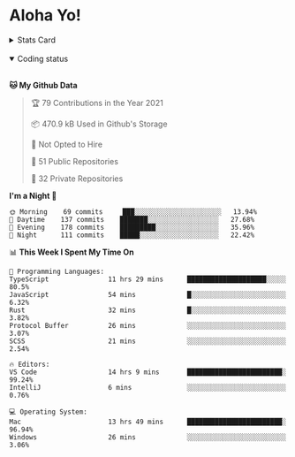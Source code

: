 # Aloha Yo!

<details>
<summary>Stats Card</summary>
 
[![Anurag's github stats](https://github-readme-stats.vercel.app/api?username=GarfieldZHU&show_icons=true&theme=tokyonight)](https://github.com/anuraghazra/github-readme-stats)
 
</details>

<br/>

<details open>

<summary>Coding status</summary>

<br/>

<!--START_SECTION:waka-->
**🐱 My Github Data** 

> 🏆 79 Contributions in the Year 2021
 > 
> 📦 470.9 kB Used in Github's Storage 
 > 
> 🚫 Not Opted to Hire
 > 
> 📜 51 Public Repositories 
 > 
> 🔑 32 Private Repositories  
 > 
**I'm a Night 🦉** 

```text
🌞 Morning    69 commits     ███░░░░░░░░░░░░░░░░░░░░░░   13.94% 
🌆 Daytime    137 commits    ███████░░░░░░░░░░░░░░░░░░   27.68% 
🌃 Evening    178 commits    █████████░░░░░░░░░░░░░░░░   35.96% 
🌙 Night      111 commits    █████░░░░░░░░░░░░░░░░░░░░   22.42%

```


📊 **This Week I Spent My Time On** 

```text
💬 Programming Languages: 
TypeScript               11 hrs 29 mins      ████████████████████░░░░░   80.5% 
JavaScript               54 mins             █░░░░░░░░░░░░░░░░░░░░░░░░   6.32% 
Rust                     32 mins             █░░░░░░░░░░░░░░░░░░░░░░░░   3.82% 
Protocol Buffer          26 mins             ░░░░░░░░░░░░░░░░░░░░░░░░░   3.07% 
SCSS                     21 mins             ░░░░░░░░░░░░░░░░░░░░░░░░░   2.54%

🔥 Editors: 
VS Code                  14 hrs 9 mins       ████████████████████████░   99.24% 
IntelliJ                 6 mins              ░░░░░░░░░░░░░░░░░░░░░░░░░   0.76%

💻 Operating System: 
Mac                      13 hrs 49 mins      ████████████████████████░   96.94% 
Windows                  26 mins             ░░░░░░░░░░░░░░░░░░░░░░░░░   3.06%

```


<!--END_SECTION:waka-->

</details>
